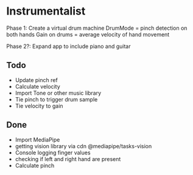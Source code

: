 # Instrumentalist

Phase 1: Create a virtual drum machine
DrumMode = pinch detection on both hands
Gain on drums = average velocity of hand movement

Phase 2?: Expand app to include piano and guitar

## Todo

- Update pinch ref
- Calculate velocity
- Import Tone or other music library
- Tie pinch to trigger drum sample
- Tie velocity to gain

## Done

- Import MediaPipe
- getting vision library via cdn @mediapipe/tasks-vision
- Console logging finger values
- checking if left and right hand are present
- Calculate pinch
